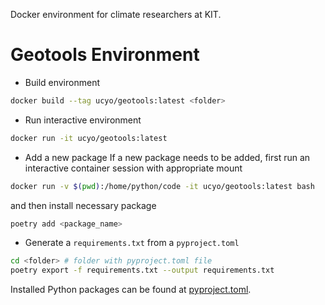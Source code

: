 Docker environment for climate researchers at KIT.

# Geotools Environment

- Build environment
```bash
docker build --tag ucyo/geotools:latest <folder>
```

- Run interactive environment
```bash
docker run -it ucyo/geotools:latest
```

- Add a new package
If a new package needs to be added, first run an interactive container session with appropriate mount
```bash
docker run -v $(pwd):/home/python/code -it ucyo/geotools:latest bash
```
and then install necessary package
```bash
poetry add <package_name>
```

- Generate a `requirements.txt` from a `pyproject.toml`
```bash
cd <folder> # folder with pyproject.toml file
poetry export -f requirements.txt --output requirements.txt
```

Installed Python packages can be found at [pyproject.toml](./pyproject.toml).
